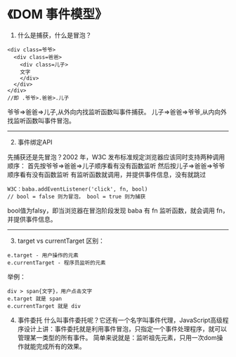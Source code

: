 # 《DOM 事件模型》

1. 什么是捕获，什么是冒泡？

```
<div class=爷爷>
  <div class=爸爸>
    <div class=儿子>
    文字
    </div>
  </div>
</div>
//即 .爷爷>.爸爸>.儿子

```
爷爷=>爸爸=>儿子,从外向内找监听函数叫事件捕获。
儿子=>爸爸=>爷爷,从内向外找监听函数叫事件冒泡。

---

2. 事件绑定API

先捕获还是先冒泡？2002 年，W3C 发布标准规定浏览器应该同时支持两种调用顺序：
首先按爷爷=>爸爸=>儿子顺序看有没有函数监听
然后按儿子=>爸爸=>爷爷顺序看有没有函数监听
有监听函数就调用，并提供事件信息，没有就跳过
```
W3C：baba.addEventListener('click', fn, bool)
// bool = false 则为冒泡， bool = true 则为捕获
```
bool值为falsy，即当浏览器在冒泡阶段发现 baba 有 fn 监听函数，就会调用 fn，并提供事件信息。

---
3. target vs currentTarget
区别：
```
e.target - 用户操作的元素
e.currentTarget - 程序员监听的元素

```
举例：
```
div > span{文字}，用户点击文字
e.target 就是 span
e.currentTarget 就是 div

```

4. 事件委托
什么叫事件委托呢？它还有一个名字叫事件代理，JavaScript高级程序设计上讲：事件委托就是利用事件冒泡，只指定一个事件处理程序，就可以管理某一类型的所有事件。
简单来说就是：监听祖先元素，只用一次dom操作就能完成所有的效果。